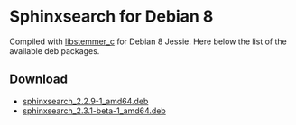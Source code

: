 Sphinxsearch for Debian 8
=========================

Compiled with [libstemmer_c](http://snowball.tartarus.org/download.php) for Debian 8 Jessie.
Here below the list of the available deb packages.

Download
--------
- [sphinxsearch_2.2.9-1_amd64.deb](https://github.com/matteomattei/sphinxsearch-debian-8-jessie/releases/download/release_1/sphinxsearch_2.2.9-1_amd64.deb)
- [sphinxsearch_2.3.1-beta-1_amd64.deb](https://github.com/matteomattei/sphinxsearch-debian-8-jessie/releases/download/release_1/sphinxsearch_2.3.1-beta-1_amd64.deb)
